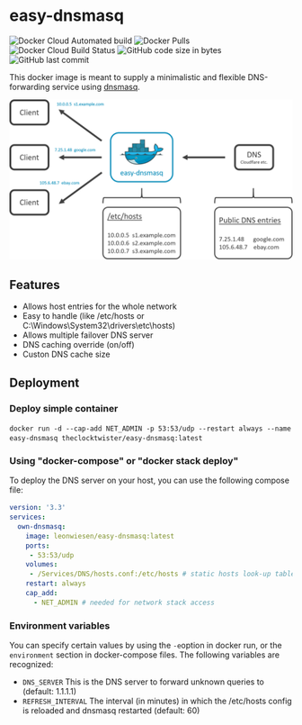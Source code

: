 # easy-dnsmasq
<img alt="Docker Cloud Automated build" src="https://img.shields.io/docker/cloud/automated/theclocktwister/easy-dnsmasq"> <img alt="Docker Pulls" src="https://img.shields.io/docker/pulls/theclocktwister/easy-dnsmasq"> <img alt="Docker Cloud Build Status" src="https://img.shields.io/docker/cloud/build/theclocktwister/easy-dnsmasq"> <img alt="GitHub code size in bytes" src="https://img.shields.io/github/languages/code-size/TheClockTwister/easy-dnsmasq"> <img alt="GitHub last commit" src="https://img.shields.io/github/last-commit/TheClockTwister/easy-dnsmasq">

This docker image is meant to supply a minimalistic and flexible DNS-forwarding service using [dnsmasq](https://wiki.ubuntuusers.de/Dnsmasq/).

<img src="https://github.com/TheClockTwister/easy-dnsmasq/blob/master/schematic.png">


## Features
- Allows host entries for the whole network
- Easy to handle (like /etc/hosts or C:\Windows\System32\drivers\etc\hosts)
- Allows multiple failover DNS server
- DNS caching override (on/off)
- Custon DNS cache size



## Deployment

### Deploy simple container
`docker run -d --cap-add NET_ADMIN -p 53:53/udp --restart always --name easy-dnsmasq theclocktwister/easy-dnsmasq:latest`

### Using "docker-compose" or "docker stack deploy"
To deploy the DNS server on your host, you can use the following compose file:
```yaml
version: '3.3'
services:
  own-dnsmasq:
    image: leonwiesen/easy-dnsmasq:latest
    ports:
     - 53:53/udp
    volumes:
     - /Services/DNS/hosts.conf:/etc/hosts # static hosts look-up table
    restart: always
    cap_add:
      - NET_ADMIN # needed for network stack access
```

### Environment variables
You can specify certain values by using the `-e`option in docker run, or the `environment` section in docker-compose files. The following variables are recognized:

- `DNS_SERVER` This is the DNS server to forward unknown queries to (default: 1.1.1.1)
- `REFRESH_INTERVAL` The interval (in minutes) in which the /etc/hosts config is reloaded and dnsmasq restarted (default: 60)
